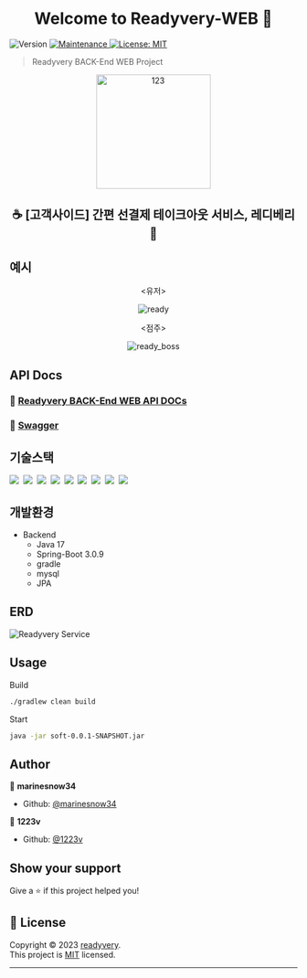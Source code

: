 <h1 align="center">Welcome to Readyvery-WEB 👋</h1>

<p>
  <img alt="Version" src="https://img.shields.io/badge/version-1.0.0-blue.svg?cacheSeconds=2592000" />
  <a href="https://github.com/kefranabg/readme-md-generator/graphs/commit-activity" target="_blank">
    <img alt="Maintenance" src="https://img.shields.io/badge/Maintained%3F-yes-green.svg" />
  </a>
  <a href="https://github.com/readyvery/readyBack/blob/main/LICENSE" target="_blank">
    <img alt="License: MIT" src="https://img.shields.io/github/license/readyvery/readyBack" />
  </a>
</p>

> Readyvery BACK-End WEB Project

<div align=center>
  <img width="200" alt="123" src="https://github.com/readyvery/readyBusinessBack/assets/78861124/faffab7b-d0ef-49b9-a92a-ddff5922879b">
</div>
<h2 align=center>☕ [고객사이드] 간편 선결제 테이크아웃 서비스, 레디베리 🥤</h2>
<div align=center>
  <!--<img alt="123" src="https://github.com/readyvery/readyBusinessBack/assets/78861124/5487eaa8-6e6a-4f9b-9ffb-92a6ac8eed60">-->
</div>

## 예시
<div align=center>
	
<유저>

![ready](https://github.com/readyvery/readyBack/assets/50243183/80bfa4f3-2cff-4456-94d9-d97f00673143)


<점주>

![ready_boss](https://github.com/readyvery/readyBack/assets/50243183/bba5001d-1be6-4dbb-b055-f6ef83f0a3fa)

</div>

## API Docs

<!--### 💎 [Readyvery BACK-End WEB API DOCs Swagger](https://readyvery.com/swagger-ui/index.html#/) -->
### 💎 [Readyvery BACK-End WEB API DOCs](https://marinesnow34.notion.site/API-99df1c2335bd4b188a8b5c739e73b958)
### 💎 [Swagger](https://test.readyvery.com/swagger-ui/index.html#/)

## 기술스택

<p>
	<img src="https://img.shields.io/badge/-Java-red"/>&nbsp
	<img src="https://img.shields.io/badge/-JPA-red"/>&nbsp
	<img src="https://img.shields.io/badge/-Spring_Boot-green"/>&nbsp
  	<img src="https://img.shields.io/badge/-MySQL-orange"/>&nbsp
  	<img src="https://img.shields.io/badge/-JWT-blue"/>&nbsp
	<img src="https://img.shields.io/badge/-Swagger-black"/>&nbsp
	<img src="https://img.shields.io/badge/-SpringSecurity-green"/>&nbsp
	<img src="https://img.shields.io/badge/-AWS-orange"/>&nbsp
  	<img src="https://img.shields.io/badge/-Nginx-red"/>&nbsp
</p>

## 개발환경

- Backend
  - Java 17
  - Spring-Boot 3.0.9
  - gradle
  - mysql
  - JPA
## ERD

![Readyvery Service](https://github.com/readyvery/readyBusinessBack/assets/78861124/32e8218a-f8ec-49f4-a689-77dd6d6578bc)

## Usage

Build
```sh
./gradlew clean build
```

Start
```sh
java -jar soft-0.0.1-SNAPSHOT.jar
```


## Author

👤 **marinesnow34**
* Github: [@marinesnow34](https://github.com/marinesnow34)

👤 **1223v**
* Github: [@1223v](https://github.com/1223v)
  



## Show your support

Give a ⭐️ if this project helped you!

	

## 📝 License

Copyright © 2023 [readyvery](https://github.com/readyvery).<br />
This project is [MIT](https://github.com/readyvery/readyBack/blob/main/LICENSE) licensed.

***
